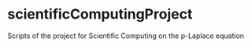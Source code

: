# scientificComputingProject
Scripts of the project for Scientific Computing on the p-Laplace equation
